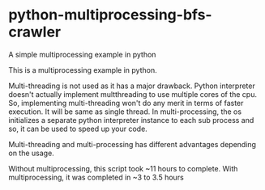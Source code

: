 # python-multiprocessing-bfs-crawler
A simple multiprocessing example in python

This is a multiprocessing example in python.

Multi-threading is not used as it has a major drawback. Python interpreter doesn't actually implement multthreading to use multiple cores of the cpu. So, implementing multi-threading won't do any merit in terms of faster execution. It will be same as single thread.
In multi-processing, the os initializes a separate python interpreter instance to each sub process and so, it can be used to speed up your code.

Multi-threading and multi-processing has different advantages depending on the usage.

Without multiprocessing, this script took ~11 hours to complete. With multiprocessing, it was completed in ~3 to 3.5 hours

